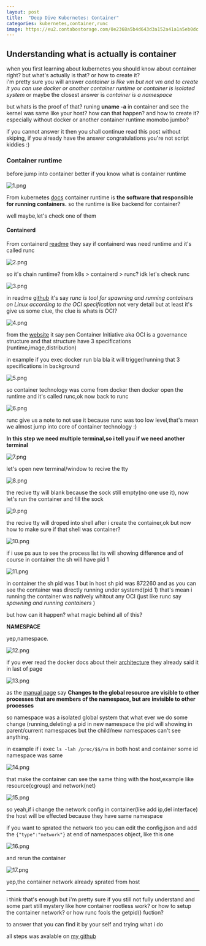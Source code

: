```yaml
---
layout: post
title:  "Deep Dive Kubernetes: Container"
categories: kubernetes,container,runc
image: https://eu2.contabostorage.com/0e2368a5b4d643d3a152a41a1a5eb0dc:kano/103845644.png
---
```


## Understanding what is actually is container
when you first learning about kubernetes you should know about container right? but what's actually is that? or how to create it?   
i'm pretty sure you will answer *container is like vm but not vm and to create it you can use docker or another container runtime* or *container is isolated system* or maybe the closest answer is *container is a namespace*

but whats is the proof of that? runing **uname -a** in container and see the kernel was same like your host? how can that happen? and how to create it? especially without docker or another container runtime momobo jumbo?

if you cannot answer it then you shall continue read this post without skiping, if you already have the answer congratulations you're not script kiddies :)


### Container runtime
before jump into container better if you know what is container runtime

![1.png](../../assets/img/kubernetes/container/1.png)

From kubernetes [docs](https://kubernetes.io/docs/setup/production-environment/container-runtimes/) container runtime is **the software that responsible for running containers.** so the runtime is like backend for container? 

well maybe,let's check one of them

#### Containerd
From containerd [readme](https://github.com/containerd/containerd#runtime-requirements) they say if containerd was need runtime and it's called runc

![2.png](../../assets/img/kubernetes/container/2.png)

so it's chain runtime? from k8s > containerd > runc? idk let's check runc

![3.png](../../assets/img/kubernetes/container/3.png)

in readme [github](https://github.com/opencontainers/runc#runc) it's say *runc is tool for spawning and running containers on Linux according to the OCI specification* not very detail but at least it's give us some clue, the clue is whats is OCI?

![4.png](../../assets/img/kubernetes/container/4.png)

from the [website](https://opencontainers.org/about/overview/) it say pen Container Initiative aka OCI is a governance structure and that structure have 3 specifications (runtime,image,distribution)

in example if you exec docker run bla bla it will trigger/running that 3 specifications in background

![5.png](../../assets/img/kubernetes/container/5.png)

so container technology was come from docker then docker open the runtime and it's called runc,ok now back to runc


![6.png](../../assets/img/kubernetes/container/6.png)

runc give us a note to not use it because runc was too low level,that's mean we almost jump into core of container technology :)

**In this step we need multiple terminal,so i tell you if we need another terminal**

![7.png](../../assets/img/kubernetes/container/7.png)

let's open new terminal/window to recive the tty

![8.png](../../assets/img/kubernetes/container/8.png)

the recive tty will blank because the sock still empty(no one use it), now let's run the container and fill the sock

![9.png](../../assets/img/kubernetes/container/9.png)

the recive tty will droped into shell after i create the container,ok but now how to make sure if that shell was container?

![10.png](../../assets/img/kubernetes/container/10.png)

if i use ps aux to see the process list its will showing difference and of course in container the sh will have pid 1

![11.png](../../assets/img/kubernetes/container/11.png)

in container the sh pid was 1 but in host sh pid was 872260 and as you can see the container was directly running under systemd(pid 1) that's mean i running the container was natively whitout any OCI (just like runc say *spawning and running containers* )

but how can it happen? what magic behind all of this?

**NAMESPACE**

yep,namespace.

![12.png](../../assets/img/kubernetes/container/12.png)

if you ever read the docker docs about their [architecture](https://docs.docker.com/get-started/overview/#docker-architecture) they already said it in last of page

![13.png](../../assets/img/kubernetes/container/13.png)

as the [manual page](https://man7.org/linux/man-pages/man7/namespaces.7.html) say **Changes to the global resource are visible to other processes that are members of the namespace, but are invisible to other processes**

so namespace was a isolated global system that what ever we do some change (running,deleting) a pid in new namespace the pid will showing in parent/current namespaces but the child/new namespaces can't see anything.

in example if i exec `ls -lah /proc/$$/ns` in both host and container some id namespace was same

![14.png](../../assets/img/kubernetes/container/14.png)

that make the container can see the same thing with the host,example like resource(cgroup) and network(net)

![15.png](../../assets/img/kubernetes/container/15.png)

so yeah,if i change the network config in container(like add ip,del interface) the host will be effected because they have same namespace

if you want to sprated the network too you can edit the config.json and add the `{"type":"network"}` at end of namespaces object, like this one

![16.png](../../assets/img/kubernetes/container/16.png)

and rerun the container


![17.png](../../assets/img/kubernetes/container/17.png)


yep,the container network already sprated from host

------------------------------------------------------------------------------------------------------------------------------------------------------------------------
i think that's enough but i'm pretty sure if you still not fully understand and some part still mystery like how container rootless work? or how to setup the container network? or how runc fools the getpid() fuction?

to answer that you can find it by your self and trying what i do 

all steps was avalable on [my github](https://github.com/JustHumanz/Kube-dojo/blob/master/Pods/Container.md)


